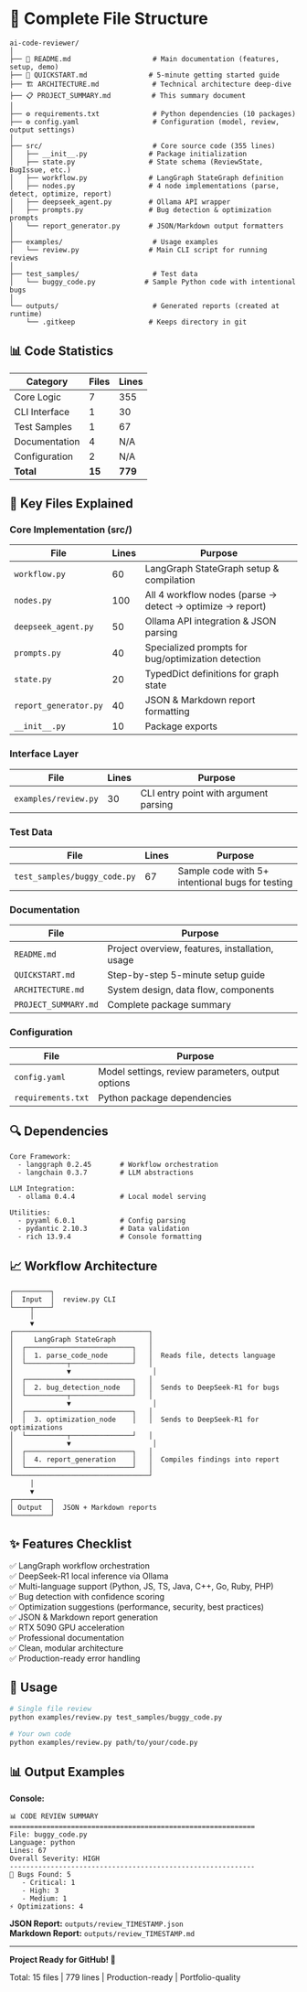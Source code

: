# 📁 Complete File Structure

```
ai-code-reviewer/
│
├── 📖 README.md                    # Main documentation (features, setup, demo)
├── 🚀 QUICKSTART.md               # 5-minute getting started guide  
├── 🏗️ ARCHITECTURE.md             # Technical architecture deep-dive
├── 📋 PROJECT_SUMMARY.md          # This summary document
│
├── ⚙️ requirements.txt             # Python dependencies (10 packages)
├── ⚙️ config.yaml                  # Configuration (model, review, output settings)
│
├── src/                           # Core source code (355 lines)
│   ├── __init__.py               # Package initialization
│   ├── state.py                  # State schema (ReviewState, BugIssue, etc.)
│   ├── workflow.py               # LangGraph StateGraph definition
│   ├── nodes.py                  # 4 node implementations (parse, detect, optimize, report)
│   ├── deepseek_agent.py         # Ollama API wrapper
│   ├── prompts.py                # Bug detection & optimization prompts
│   └── report_generator.py       # JSON/Markdown output formatters
│
├── examples/                      # Usage examples
│   └── review.py                 # Main CLI script for running reviews
│
├── test_samples/                  # Test data
│   └── buggy_code.py            # Sample Python code with intentional bugs
│
└── outputs/                       # Generated reports (created at runtime)
    └── .gitkeep                  # Keeps directory in git
```

## 📊 Code Statistics

| Category | Files | Lines |
|----------|-------|-------|
| Core Logic | 7 | 355 |
| CLI Interface | 1 | 30 |
| Test Samples | 1 | 67 |
| Documentation | 4 | N/A |
| Configuration | 2 | N/A |
| **Total** | **15** | **779** |

## 🎯 Key Files Explained

### Core Implementation (src/)

| File | Lines | Purpose |
|------|-------|---------|
| `workflow.py` | 60 | LangGraph StateGraph setup & compilation |
| `nodes.py` | 100 | All 4 workflow nodes (parse → detect → optimize → report) |
| `deepseek_agent.py` | 50 | Ollama API integration & JSON parsing |
| `prompts.py` | 40 | Specialized prompts for bug/optimization detection |
| `state.py` | 20 | TypedDict definitions for graph state |
| `report_generator.py` | 40 | JSON & Markdown report formatting |
| `__init__.py` | 10 | Package exports |

### Interface Layer

| File | Lines | Purpose |
|------|-------|---------|
| `examples/review.py` | 30 | CLI entry point with argument parsing |

### Test Data

| File | Lines | Purpose |
|------|-------|---------|
| `test_samples/buggy_code.py` | 67 | Sample code with 5+ intentional bugs for testing |

### Documentation

| File | Purpose |
|------|---------|
| `README.md` | Project overview, features, installation, usage |
| `QUICKSTART.md` | Step-by-step 5-minute setup guide |
| `ARCHITECTURE.md` | System design, data flow, components |
| `PROJECT_SUMMARY.md` | Complete package summary |

### Configuration

| File | Purpose |
|------|---------|
| `config.yaml` | Model settings, review parameters, output options |
| `requirements.txt` | Python package dependencies |

## 🔍 Dependencies

```
Core Framework:
  - langgraph 0.2.45       # Workflow orchestration
  - langchain 0.3.7        # LLM abstractions
  
LLM Integration:
  - ollama 0.4.4           # Local model serving
  
Utilities:
  - pyyaml 6.0.1           # Config parsing
  - pydantic 2.10.3        # Data validation
  - rich 13.9.4            # Console formatting
```

## 📈 Workflow Architecture

```
┌─────────┐
│  Input  │  review.py CLI
└────┬────┘
     │
     ▼
┌─────────────────────────────────┐
│     LangGraph StateGraph        │
│  ┌──────────────────────────┐   │
│  │  1. parse_code_node      │   │  Reads file, detects language
│  └──────────┬───────────────┘   │
│             ▼                    │
│  ┌──────────────────────────┐   │
│  │  2. bug_detection_node   │   │  Sends to DeepSeek-R1 for bugs
│  └──────────┬───────────────┘   │
│             ▼                    │
│  ┌──────────────────────────┐   │
│  │  3. optimization_node    │   │  Sends to DeepSeek-R1 for optimizations
│  └──────────┬───────────────┘   │
│             ▼                    │
│  ┌──────────────────────────┐   │
│  │  4. report_generation    │   │  Compiles findings into report
│  └──────────────────────────┘   │
└─────────────────────────────────┘
     │
     ▼
┌─────────┐
│ Output  │  JSON + Markdown reports
└─────────┘
```

## ✨ Features Checklist

✅ LangGraph workflow orchestration  
✅ DeepSeek-R1 local inference via Ollama  
✅ Multi-language support (Python, JS, TS, Java, C++, Go, Ruby, PHP)  
✅ Bug detection with confidence scoring  
✅ Optimization suggestions (performance, security, best practices)  
✅ JSON & Markdown report generation  
✅ RTX 5090 GPU acceleration  
✅ Professional documentation  
✅ Clean, modular architecture  
✅ Production-ready error handling  

## 🚀 Usage

```bash
# Single file review
python examples/review.py test_samples/buggy_code.py

# Your own code
python examples/review.py path/to/your/code.py
```

## 📊 Output Examples

**Console:**
```
📊 CODE REVIEW SUMMARY
============================================================
File: buggy_code.py
Language: python
Lines: 67
Overall Severity: HIGH
------------------------------------------------------------
🐛 Bugs Found: 5
   - Critical: 1
   - High: 3
   - Medium: 1
⚡ Optimizations: 4
```

**JSON Report:** `outputs/review_TIMESTAMP.json`  
**Markdown Report:** `outputs/review_TIMESTAMP.md`

---

**Project Ready for GitHub! 🎉**

Total: 15 files | 779 lines | Production-ready | Portfolio-quality
